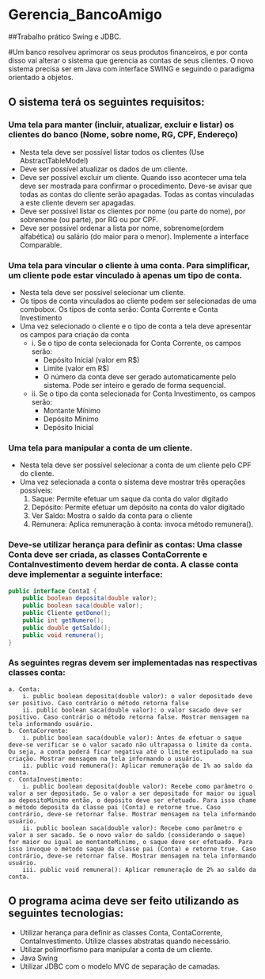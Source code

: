 # Gerencia_BancoAmigo

##Trabalho prático Swing e JDBC.

#Um banco resolveu aprimorar os seus produtos financeiros, e por conta disso vai alterar o sistema que gerencia as contas de seus clientes. O novo sistema precisa ser em Java com interface SWING e seguindo o paradigma orientado a objetos.

## O sistema terá os seguintes requisitos:

### Uma tela para manter (incluir, atualizar, excluir e listar) os clientes do banco (Nome, sobre nome, RG, CPF, Endereço)
- Nesta tela deve ser possível listar todos os clientes (Use AbstractTableModel)
- Deve ser possível atualizar os dados de um cliente.
- Deve ser possível excluir um cliente. Quando isso acontecer uma tela deve ser mostrada para confirmar o procedimento. Deve-se avisar que todas as contas do cliente serão apagadas. Todas as contas vinculadas a este cliente devem ser apagadas.
- Deve ser possível listar os clientes por nome (ou parte do nome), por sobrenome (ou parte), por RG ou por CPF.
- Deve ser possível ordenar a lista por nome, sobrenome(ordem alfabética) ou salário (do maior para o menor). Implemente a interface Comparable.

### Uma tela para vincular o cliente à uma conta. Para simplificar, um cliente pode estar vinculado à apenas um tipo de conta.
- Nesta tela deve ser possível selecionar um cliente.
- Os tipos de conta vinculados ao cliente podem ser selecionadas de uma combobox. Os tipos de conta serão: Conta Corrente e Conta Investimento
- Uma vez selecionado o cliente e o tipo de conta a tela deve apresentar os campos para criação da conta
	- i. Se o tipo de conta selecionada for Conta Corrente, os campos serão:
		- Depósito Inicial (valor em R$)
		- Limite (valor em R$)
		- O número da conta deve ser gerado automaticamente pelo sistema. Pode ser inteiro e gerado de forma sequencial.
	- ii. Se o tipo da conta selecionada for Conta Investimento, os campos serão:
		- Montante Mínimo
		- Depósito Mínimo
		- Depósito Inicial

### Uma tela para manipular a conta de um cliente.
- Nesta tela deve ser possível selecionar a conta de um cliente pelo CPF do cliente.
- Uma vez selecionada a conta o sistema deve mostrar três operações possíveis:
	1. Saque: Permite efetuar um saque da conta do valor digitado
	2. Depósito: Permite efetuar um depósito na conta do valor digitado
	3. Ver Saldo: Mostra o saldo da conta para o cliente
	4. Remunera: Aplica remuneração à conta: invoca método remunera().
### Deve-se utilizar herança para definir as contas: Uma classe Conta deve ser criada, as classes ContaCorrente e ContaInvestimento devem herdar de conta. A classe conta deve implementar a seguinte interface:

```java
public interface ContaI {
	public boolean deposita(double valor);
	public boolean saca(double valor);
	public Cliente getDono();
	public int getNumero();
	public double getSaldo();
	public void remunera();
}

```
### As seguintes regras devem ser implementadas nas respectivas classes conta:
	a. Conta:
		i. public boolean deposita(double valor): o valor depositado deve ser positivo. Caso contrário o método retorna false
		ii. public boolean saca(double valor): o valor sacado deve ser positivo. Caso contrário o método retorna false. Mostrar mensagem na tela informando usuário.
	b. ContaCorrente:
		i. public boolean saca(double valor): Antes de efetuar o saque deve-se verificar se o valor sacado não ultrapassa o limite da conta. Ou seja, a conta poderá ficar negativa até o limite estipulado na sua criação. Mostrar mensagem na tela informando o usuário.
		ii. public void remunera(): Aplicar remuneração de 1% ao saldo da conta.
	c. ContaInvestimento:
		i. public boolean deposita(double valor): Recebe como parâmetro o valor a ser depositado. Se o valor a ser depositado for maior ou igual ao depositoMinimo então, o depósito deve ser efetuado. Para isso chame o método deposita da classe pai (Conta) e retorne true. Caso contrário, deve-se retornar false. Mostrar mensagem na tela informando usuário.
		ii. public boolean saca(double valor): Recebe como parâmetro o valor a ser sacado. Se o novo valor do saldo (considerando o saque) for maior ou igual ao montanteMinimo, o saque deve ser efetuado. Para isso invoque o método saque da classe pai (Conta) e retorne true. Caso contrário, deve-se retornar false. Mostrar mensagem na tela informando usuário.
		iii. public void remunera(): Aplicar remuneração de 2% ao saldo da conta.

## O programa acima deve ser feito utilizando as seguintes tecnologias:
- Utilizar herança para definir as classes Conta, ContaCorrente, ContaInvestimento. Utilize classes abstratas quando necessário.
- Utilizar polimorfismo para manipular a conta de um cliente.
- Java Swing
- Utilizar JDBC com o modelo MVC de separação de camadas.
